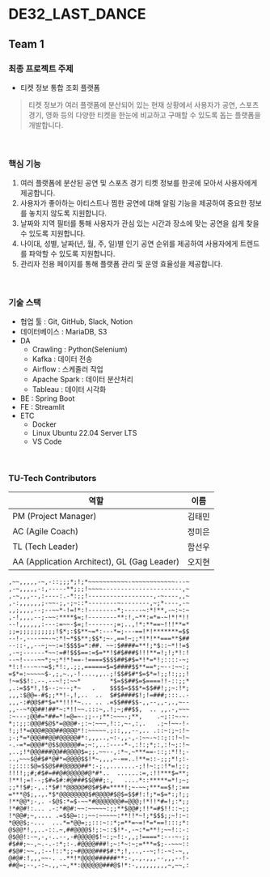 # DE32_LAST_DANCE
## Team 1
### 최종 프로젝트 주제
- 티켓 정보 통합 조회 플랫폼
> 티켓 정보가 여러 플랫폼에 분산되어 있는 현재 상황에서 사용자가 공연, 스포츠 경기, 영화 등의 다양한 티켓을 한눈에 비교하고 구매할 수 있도록 돕는 플랫폼을 개발합니다.
<br>

### 핵심 기능
1. 여러 플랫폼에 분산된 공연 및 스포츠 경기 티켓 정보를 한곳에 모아서 사용자에게 제공합니다.
2. 사용자가 좋아하는 아티스트나 찜한 공연에 대해 알림 기능을 제공하여 중요한 정보를 놓치지 않도록 지원합니다.
3. 날짜와 지역 필터를 통해 사용자가 관심 있는 시간과 장소에 맞는 공연을 쉽게 찾을 수 있도록 지원합니다. 
4. 나이대, 성별, 날짜(년, 월, 주, 일)별 인기 공연 순위를 제공하여 사용자에게 트렌드를 파악할 수 있도록 지원합니다.
5. 관리자 전용 페이지를 통해 플랫폼 관리 및 운영 효율성을 제공합니다.
<br>

### 기술 스택
- 협업 툴 : Git, GitHub, Slack, Notion
- 데이터베이스 : MariaDB, S3
- DA
    - Crawling : Python(Selenium)
    - Kafka : 데이터 전송 
    - Airflow : 스케줄러 작업
    - Apache Spark : 데이터 분산처리
    - Tableau : 데이터 시각화
- BE : Spring Boot
- FE : Streamlit
- ETC
    - Docker
    - Linux Ubuntu 22.04 Server LTS
    - VS Code
<br>

### TU-Tech Contributors
|역할|이름|
|---|---|
| PM (Project Manager) | 김태민 |
| AC (Agile Coach) | 정미은 |
| TL (Tech Leader) | 함선우 |
| AA (Application Architect), GL (Gag Leader) | 오지현 |

```
,~~,,,,,-~,-::;;;*;!;*~~~~~~~~~~~-~~~~~~~~~~~~---~
,-~,,,,,-:,-----**;;;!~~~~----------------------,~
,-~,,,--,:----:.-*:;;!------------------,-~----,,~
,-:,,,,,,;-~~-;,-;~::*--------~--------,~;*----,-~
,,;,,,,--;--~~*-!=!*:!--------*;-----~:*!**,-~:~:~
,-!,,,,--;-~~:****$=;!--------**:!,~**:=*=-~!*!*!!
--!,,,,,,:---:=~~-$=;!-------;=;..,!*:**==~!!!**=*
;;=;;;;;;;;;;!$*;:$$**~=*:---*=;---==!*!*******=$$
--!-,----~~-~:*!~*$$**;$$*;~-,==!~;;*!*!**===**$##
--::-,,--~;~~:=!$$$$=*:##. ~~:$####=**!;*$::~*!!=$
,-~;------*~~:=#!$$$==:=$=**!$#$###$!!!**=!;!;*!:!
--~!----~~*;~;*!*!==-!====$$$$##$#$=*!*=*!;::::-~;
*!:!---~-~=$;*!:,.;;,======$=$####$$**==*;~--:~~:;
=$*=:~~~~~$-,;,~.,-!....,,..;!$$#$#*$=$*=!;;!:;;;!
!~=$$!:.--.--~!;:~~*        *$=$$##$=$====!!-::;;*
,.:=$$*!,!$--:~--;*~   .    $$$$=$$$*=$$##!;;~:!*;
,,,:$@@=-#$;;**!-,!,..  ..  $#$####$!;!=###;:::..-
,,,-:#@@$#*$=**!!!*~... .. .=$$###$$-,,--,,-,.,~--
,,--~*@@##!##*~:*!!~~.:::~,.!;~;##$$,  .. ,,.-,~~~
:~---;@@#=*##=*!=@=~-;;--;**:~~~-;**,    .~;::~-~-
*;:;;:@@@#$@$*=@@@#-;:~:~~~,!::,~-,:,.   .;~!~~-!-
!;;!*=@@@#@@@##@@@@*!:~~~~~.;::,,,--,.. .::~:;~:!~
;-;*=*@@@##@@#@@@@@#*:,,,..,~:-,,-,-:~~-~::;::!~!~
-.-=*=@@@#*@$$@@@@@#=;~:,..:----*-,:!:;*;:,:!~;:!~
,..;!*@@@###@@##@@@@$=;;.~~--,:*~,~***==-::;:*!!;-
..,~~~$@#$#*@#*=@@@@$$!*~,,,,~-==..!**=::-;;;*!;:-
:;::::$@=$$@$##@@@@@##*:-;.,.......-;!!~:;:!*=!;:;
!!!!;;#;#$#=##@#@@@@@#@*#*..  ......:=,:!!***$=**;
!**!;=!--;$#=$#:#@###$$@##;:,   ....*::*****=*!;~;
;;*!$#;-,.:*$#!*@@@@@#@$#$#=****!;~-~~;***==$!;:==
=***@$;,.,.*$*@@@@@@@@$#@@@@#$@$=$$#!:!;*=$=*:;!;;
!**@@*;-,. -$@$:*=$-~~*#@@@@@@@#=@@@;!*!!*#=!;:*;;
!*#@#!:... .-:*#@#:~~:~~~~~:;;**$@@#;!!*=#$!!::~;;
!*@@#;~,.... .=$$@=::;~~:~~~~~:**!!*~!;*$$$;;~!:~:
*@@@$;-...  ...*=*@@=;;:::~::*;=**=~=!*=*==!:::;*:
@$@@*!,,..-::.~,##@@@@$!;:~::$!*-,-~:*=**!;~~!::-:
@$@@!:-~,-,-..--,-#@@@@@$!~:;~!:-,,;!====*:---~-;;
#$##;~-,~.-.-:*;:-.#@@@@###!;~:*~:~;=***=$;--~~~::
#$@#:~~,,:--!::*;;~#@@@@###$#:*;!,..,--~;!:-~:-~,,
@#@#:!,,,~~-. ..**!*@@@@######**:-,.,.,,,--,,,--!-
##@=;--,-:~.,,-~,**:@@@@@@###@$!*:-,,,,,,,,,~,~~,:
```
<br>
